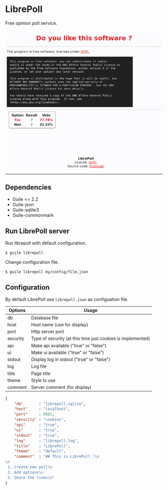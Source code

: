 LibrePoll
=========

Free opinion poll service.

![example](doc/example.png)

---

## Dependencies

 - Guile <= 2.2
 - Guile-json
 - Guile-sqlite3
 - Guile-commonmark

## Run LibrePoll server

Run librepoll with default configuration.

```shell
$ guile librepoll
```

Change configuration file.

```shell
$ guile librepoll my/config/file.json
```


## Configuration

By default LibrePoll use `librepoll.json` as configuation file.

| Options  | Usage                                                       |
|----------|-------------------------------------------------------------|
| db       | Database file                                               |
| host     | Host name (use for display)                                 |
| port     | Http server port                                            |
| security | Type of security (at this time just cookies is implemented) |
| api      | Make api available ("true" or "false")                      |
| ui       | Make ui available ("true" or "false")                       |
| stdout   | Display log in stdout ("true" or "false")                   |
| log      | Log file                                                    |
| title    | Page title                                                  |
| theme    | Style to use                                                |
| comment  | Server comment (for display)                                |


```json
{
    "db"       : "librepoll.sqlite",
    "host"     : "localhost",
    "port"     : 8081,
    "security" : "cookies",
    "api"      : "true",
    "ui"       : "true",
    "stdout"   : "true",
    "log"      : "librepoll.log",
    "title"    : "LibrePoll",
    "theme"    : "default",
    "comment"  : "## This is LibrePoll !\n
\n
 1. Create new poll\n
 2. Add options\n
 3. Share the links\n"
}
```
